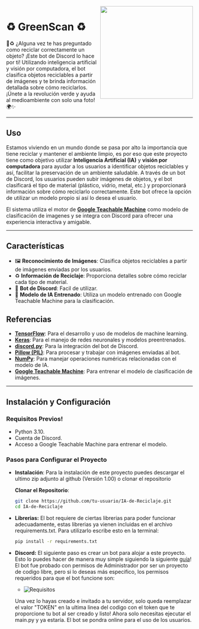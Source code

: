 <img align="right" src="https://c.files.bbci.co.uk/29F4/production/_129704701_gettyimages-1363177318-1.jpg" height="250" width="250">

# ♻️ GreenScan ♻️

🤖♻️ ¿Alguna vez te has preguntado como reciclar correctamente un objeto? ¡Este bot de Discord lo hace por ti! Utilizando inteligencia artificial y visión por computadora, el bot clasifica objetos reciclables a partir de imágenes y te brinda información detallada sobre cómo reciclarlos. ¡Únete a la revolución verde y ayuda al medioambiente con solo una foto! 🌍✨

---

## Uso
Estamos viviendo en un mundo donde se pasa por alto la importancia que tiene reciclar y mantener el ambiente limpio, es por eso que este proyecto tiene como objetivo utilizar **Inteligencia Artificial (IA)** y **visión por computadora** para ayudar a los usuarios a identificar objetos reciclables y así, facilitar la preservación de un ambiente saludable. A través de un bot de Discord, los usuarios pueden subir imágenes de objetos, y el bot clasificará el tipo de material (plástico, vidrio, metal, etc.) y proporcionará información sobre cómo reciclarlo correctamente. Este bot ofrece la opción de utilizar un modelo propio si así lo desea el usuarío.

El sistema utiliza el motor de **[Google Teachable Machine](https://teachablemachine.withgoogle.com/train)** como modelo de clasificación de imagenes y se integra con Discord para ofrecer una experiencia interactiva y amigable.

---

## Características
  * 🖼️ **Reconocimiento de Imágenes**: Clasifica objetos reciclables a partir de imágenes enviadas por los usuarios.
  * ♻️ **Información de Reciclaje**: Proporciona detalles sobre cómo reciclar cada tipo de material.
  * 🤖 **Bot de Discord**: Facil de utilizar.
  * 🧠 **Modelo de IA Entrenado**: Utiliza un modelo entrenado con Google Teachable Machine para la clasificación.


## Referencias
- **[TensorFlow](https://www.tensorflow.org/?hl=es)**: Para el desarrollo y uso de modelos de machine learning.
- **[Keras](https://keras.io/guides/serialization_and_saving/)**: Para el manejo de redes neuronales y modelos preentrenados.
- **[discord.py](https://discordpy.readthedocs.io/en/stable/)**: Para la integración del bot de Discord.
- **[Pillow (PIL)](https://pypi.org/project/pillow/)**: Para procesar y trabajar con imágenes enviadas al bot.
- **[NumPy](https://numpy.org/)**: Para manejar operaciones numéricas relacionadas con el modelo de IA.
- **[Google Teachable Machine](https://teachablemachine.withgoogle.com/)**: Para entrenar el modelo de clasificación de imágenes.

---

## Instalación y Configuración

### Requisitos Previos!
- Python 3.10.
- Cuenta de Discord.
- Acceso a Google Teachable Machine para entrenar el modelo.

### Pasos para Configurar el Proyecto
- **Instalación**: Para la instalación de este proyecto puedes descargar el ultimo zip adjunto al github (Versión 1.00) o clonar el repositorio
   
   **Clonar el Repositorio**:
   ```bash
   git clone https://github.com/tu-usuario/IA-de-Reciclaje.git
   cd IA-de-Reciclaje

- **Librerias:** El bot requiere de ciertas librerias para poder funcionar adecuadamente, estas librerias ya vienen incluidas en el archivo requirements.txt. Para utilizarlo escribe esto en la terminal:
   ````bash
   pip install -r requirements.txt

- **Discord:** El siguiente paso es crear un bot para alojar a este proyecto. Esto lo puedes hacer de manera muy simple siguiendo la siguiente [guía](https://discordpy.readthedocs.io/en/stable/discord.html)!
   El bot fue probado con permisos de Administrador por ser un proyecto de codigo libre, pero si lo deseas más especifico, los permisos requeridos para que el bot funcione son:
   - ![Requisitos](https://github.com/user-attachments/assets/6930ff1f-a2ad-4983-9374-572e1d90280c)

  Una vez lo hayas creado e invitado a tu servidor, solo queda reemplazar el valor "TOKEN" en la ultima linea del codigo con el token que te proporcione tu bot al ser creado y listo! Ahora solo necesitas ejecutar el main.py y ya estaría. El bot se pondra online para el uso de los usuarios.


